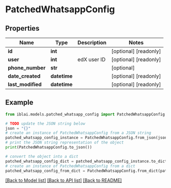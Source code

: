 # PatchedWhatsappConfig


## Properties

Name | Type | Description | Notes
------------ | ------------- | ------------- | -------------
**id** | **int** |  | [optional] [readonly] 
**user** | **int** | edX user ID | [optional] [readonly] 
**phone_number** | **str** |  | [optional] 
**date_created** | **datetime** |  | [optional] [readonly] 
**last_modified** | **datetime** |  | [optional] [readonly] 

## Example

```python
from iblai.models.patched_whatsapp_config import PatchedWhatsappConfig

# TODO update the JSON string below
json = "{}"
# create an instance of PatchedWhatsappConfig from a JSON string
patched_whatsapp_config_instance = PatchedWhatsappConfig.from_json(json)
# print the JSON string representation of the object
print(PatchedWhatsappConfig.to_json())

# convert the object into a dict
patched_whatsapp_config_dict = patched_whatsapp_config_instance.to_dict()
# create an instance of PatchedWhatsappConfig from a dict
patched_whatsapp_config_from_dict = PatchedWhatsappConfig.from_dict(patched_whatsapp_config_dict)
```
[[Back to Model list]](../README.md#documentation-for-models) [[Back to API list]](../README.md#documentation-for-api-endpoints) [[Back to README]](../README.md)


